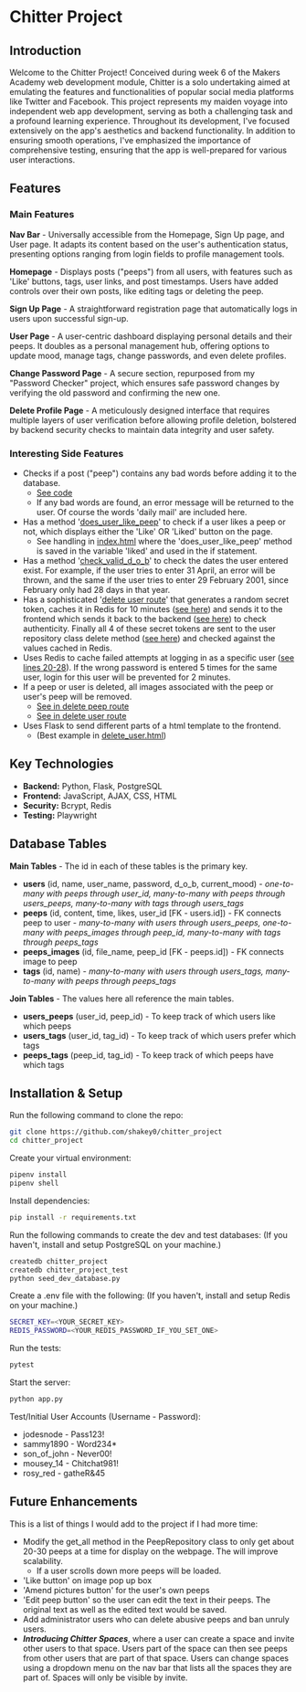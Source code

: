 # Chitter Project

## Introduction

Welcome to the Chitter Project! Conceived during week 6 of the Makers Academy web development module, Chitter is a solo undertaking aimed at emulating the features and functionalities of popular social media platforms like Twitter and Facebook. This project represents my maiden voyage into independent web app development, serving as both a challenging task and a profound learning experience. Throughout its development, I've focused extensively on the app's aesthetics and backend functionality. In addition to ensuring smooth operations, I've emphasized the importance of comprehensive testing, ensuring that the app is well-prepared for various user interactions.

## Features

### Main Features

**Nav Bar** - Universally accessible from the Homepage, Sign Up page, and User page. It adapts its content based on the user's authentication status, presenting options ranging from login fields to profile management tools.

**Homepage** - Displays posts ("peeps") from all users, with features such as 'Like' buttons, tags, user links, and post timestamps. Users have added controls over their own posts, like editing tags or deleting the peep.

**Sign Up Page** - A straightforward registration page that automatically logs in users upon successful sign-up.

**User Page** - A user-centric dashboard displaying personal details and their peeps. It doubles as a personal management hub, offering options to update mood, manage tags, change passwords, and even delete profiles.

**Change Password Page** - A secure section, repurposed from my "Password Checker" project, which ensures safe password changes by verifying the old password and confirming the new one.

**Delete Profile Page** -  A meticulously designed interface that requires multiple layers of user verification before allowing profile deletion, bolstered by backend security checks to maintain data integrity and user safety.

### Interesting Side Features

- Checks if a post ("peep") contains any bad words before adding it to the database.
    - [See code](https://github.com/shakey0/chitter_project/blob/main/ChitterApp/lib/repositories/peep_repository.py#L59-L67)
    - If any bad words are found, an error message will be returned to the user. Of course the words 'daily mail' are included here.
- Has a method '[does_user_like_peep](https://github.com/shakey0/chitter_project/blob/main/ChitterApp/lib/repositories/peep_repository.py#L86-L91)' to check if a user likes a peep or not, which displays either the 'Like' OR 'Liked' button on the page.
    - See handling in [index.html](https://github.com/shakey0/chitter_project/blob/main/ChitterApp/templates/index.html#L136-L144) where the 'does_user_like_peep' method is saved in the variable 'liked' and used in the if statement.
- Has a method '[check_valid_d_o_b](https://github.com/shakey0/chitter_project/blob/main/ChitterApp/lib/repositories/user_repository.py#L64-L79)' to check the dates the user entered exist. For example, if the user tries to enter 31 April, an error will be thrown, and the same if the user tries to enter 29 February 2001, since February only had 28 days in that year.
- Has a sophisticated '[delete user route](https://github.com/shakey0/chitter_project/blob/main/ChitterApp/routes/user_routes.py#L137-L249)' that generates a random secret token, caches it in Redis for 10 minutes ([see here](https://github.com/shakey0/chitter_project/blob/main/ChitterApp/routes/user_routes.py#L151-L154)) and sends it to the frontend which sends it back to the backend ([see here](https://github.com/shakey0/chitter_project/blob/main/ChitterApp/templates/delete_user.html#L18)) to check authenticity. Finally all 4 of these secret tokens are sent to the user repository class delete method ([see here](https://github.com/shakey0/chitter_project/blob/main/ChitterApp/lib/repositories/user_repository.py#L151-L158)) and checked against the values cached in Redis.
- Uses Redis to cache failed attempts at logging in as a specific user ([see lines 20-28](https://github.com/shakey0/chitter_project/blob/main/ChitterApp/routes/auth.py#L20-L28)). If the wrong password is entered 5 times for the same user, login for this user will be prevented for 2 minutes.
- If a peep or user is deleted, all images associated with the peep or user's peep will be removed.
    - [See in delete peep route](https://github.com/shakey0/chitter_project/blob/main/ChitterApp/routes/peep_routes.py#L96-L110)
    - [See in delete user route](https://github.com/shakey0/chitter_project/blob/main/ChitterApp/routes/user_routes.py#L166-L184)
- Uses Flask to send different parts of a html template to the frontend.
    - (Best example in [delete_user.html](https://github.com/shakey0/chitter_project/blob/main/ChitterApp/templates/delete_user.html#L11-L101))

## Key Technologies

- **Backend:** Python, Flask, PostgreSQL
- **Frontend:** JavaScript, AJAX, CSS, HTML
- **Security:** Bcrypt, Redis
- **Testing:** Playwright

## Database Tables

**Main Tables** - The id in each of these tables is the primary key.

- **users** (id, name, user_name, password, d_o_b, current_mood) - <em>one-to-many with peeps through user_id, many-to-many with peeps through users_peeps, many-to-many with tags through users_tags</em>
- **peeps** (id, content, time, likes, user_id [FK - users.id]) - FK connects peep to user - <em>many-to-many with users through users_peeps, one-to-many with peeps_images through peep_id, many-to-many with tags through peeps_tags</em>
- **peeps_images** (id, file_name, peep_id [FK - peeps.id]) - FK connects image to peep
- **tags** (id, name) - <em>many-to-many with users through users_tags, many-to-many with peeps through peeps_tags</em>

**Join Tables** - The values here all reference the main tables.

- **users_peeps** (user_id, peep_id) - To keep track of which users like which peeps
- **users_tags** (user_id, tag_id) - To keep track of which users prefer which tags
- **peeps_tags** (peep_id, tag_id) - To keep track of which peeps have which tags

## Installation & Setup

Run the following command to clone the repo:
```bash
git clone https://github.com/shakey0/chitter_project
cd chitter_project
```

Create your virtual environment:
```bash
pipenv install
pipenv shell
```

Install dependencies:
```bash
pip install -r requirements.txt
```

Run the following commands to create the dev and test databases:
(If you haven't, install and setup PostgreSQL on your machine.)
```bash
createdb chitter_project
createdb chitter_project_test
python seed_dev_database.py
```

Create a .env file with the following:
(If you haven't, install and setup Redis on your machine.)
```bash
SECRET_KEY=<YOUR_SECRET_KEY>
REDIS_PASSWORD=<YOUR_REDIS_PASSWORD_IF_YOU_SET_ONE>
```

Run the tests:
```bash
pytest
```

Start the server:
```bash
python app.py
```

Test/Initial User Accounts (Username - Password):
- jodesnode - Pass123!
- sammy1890 - Word234*
- son_of_john - Never00!
- mousey_14 - Chitchat981!
- rosy_red - gatheR&45

## Future Enhancements

This is a list of things I would add to the project if I had more time:
- Modify the get_all method in the PeepRepository class to only get about 20-30 peeps at a time for display on the webpage. The will improve scalability.
    - If a user scrolls down more peeps will be loaded.
- 'Like button' on image pop up box
- 'Amend pictures button' for the user's own peeps
- 'Edit peep button' so the user can edit the text in their peeps. The original text as well as the edited text would be saved.
- Add administrator users who can delete abusive peeps and ban unruly users. 
- ***Introducing Chitter Spaces***, where a user can create a space and invite other users to that space. Users part of the space can then see peeps from other users that are part of that space. Users can change spaces using a dropdown menu on the nav bar that lists all the spaces they are part of. Spaces will only be visible by invite.